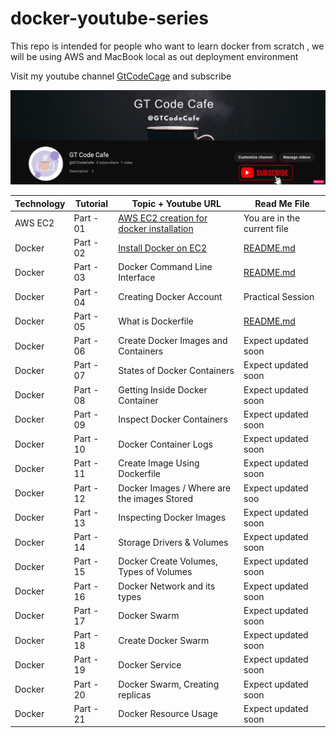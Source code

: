 # docker-youtube-series
This repo is intended for people who want to learn docker from scratch , we will be using AWS and MacBook local as out deployment environment

Visit my youtube channel [GtCodeCage](https://www.youtube.com/channel/UCbtpE4JlXiMH-uYtE-5p_6A) and subscribe

![](Youtube-Banner.png)

| Technology | Tutorial | Topic + Youtube URL | Read Me File
| ------ |---| ------ | ---|
| AWS EC2 | Part - 01| [AWS EC2 creation for docker installation](https://www.youtube.com/watch?v=-xIQZPq0XDc) | You are in the current file
| Docker |  Part - 02 |[Install Docker on EC2](https://www.youtube.com/watch?v=FXWkqdo_7qQ) |  [README.md](https://github.com/gdwntheophilus/docker-youtube-series/tree/main/series-01-install-docker-on-ec2)
| Docker |  Part - 03 |Docker Command Line Interface | [README.md](https://github.com/gdwntheophilus/docker-youtube-series/tree/main/part-02-docker-command-line-interface)
| Docker |  Part - 04 |Creating Docker Account | Practical Session
| Docker |  Part - 05 |What is Dockerfile | [README.md](https://github.com/gdwntheophilus/docker-youtube-series/tree/main/part-05-what-is-dockerfile)
| Docker |  Part - 06 |Create Docker Images and Containers | Expect updated soon
| Docker |  Part - 07 |States of Docker Containers | Expect updated soon
| Docker |  Part - 08 |Getting Inside Docker Container | Expect updated soon
| Docker |  Part - 09 |Inspect Docker Containers | Expect updated soon
| Docker |  Part - 10 |Docker Container Logs | Expect updated soon
| Docker |  Part - 11 |Create Image Using Dockerfile | Expect updated soon
| Docker |  Part - 12 |Docker Images / Where are the images Stored | Expect updated soo
| Docker |  Part - 13 |Inspecting Docker Images | Expect updated soon
| Docker |  Part - 14 |Storage Drivers & Volumes | Expect updated soon
| Docker |  Part - 15 |Docker Create Volumes, Types of Volumes | Expect updated soon
| Docker |  Part - 16 |Docker Network and its types | Expect updated soon
| Docker |  Part - 17 |Docker Swarm | Expect updated soon
| Docker |  Part - 18 |Create Docker Swarm | Expect updated soon
| Docker |  Part - 19 |Docker Service | Expect updated soon
| Docker |  Part - 20 |Docker Swarm, Creating replicas | Expect updated soon
| Docker |  Part - 21 |Docker Resource Usage | Expect updated soon

